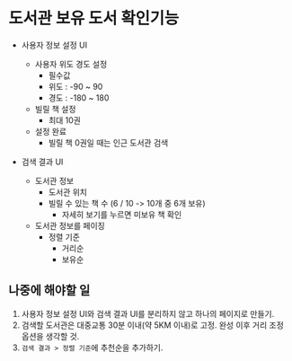 # 도서관 보유 도서 확인기능
- 사용자 정보 설정 UI
  - 사용자 위도 경도 설정
    - 필수값
    - 위도 : -90 ~ 90
    - 경도 : -180 ~ 180
  - 빌릴 책 설정
    - 최대 10권
  - 설정 완료
    - 빌릴 책 0권일 때는 인근 도서관 검색

- 검색 결과 UI
  - 도서관 정보
    - 도서관 위치
    - 빌릴 수 있는 책 수 (6 / 10 -> 10개 중 6개 보유) 
      - 자세히 보기를 누르면 미보유 책 확인
  - 도서관 정보를 페이징
    - 정렬 기준
      - 거리순
      - 보유순

## 나중에 해야할 일

1. 사용자 정보 설정 UI와 검색 결과 UI를 분리하지 않고 하나의 페이지로 만들기. 
2. 검색할 도서관은 대중교통 30분 이내(약 5KM 이내)로 고정. 완성 이후 거리 조정 옵션을 생각할 것.
3. `검색 결과 > 정렬 기준`에 추천순을 추가하기.